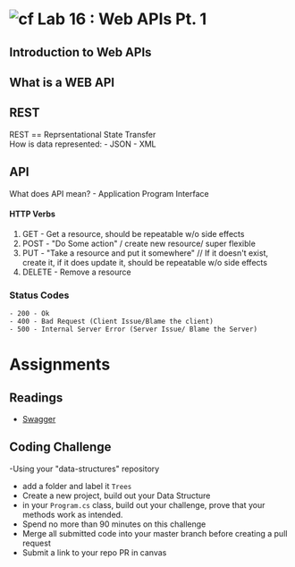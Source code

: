 # ![cf](http://i.imgur.com/7v5ASc8.png) Lab 16 : Web APIs Pt. 1

## Introduction to Web APIs

## What is a WEB API

## REST
REST == Reprsentational State Transfer <br />
How is data represented:
	- JSON
	- XML

## API
What does API mean? - Application Program Interface

#### HTTP Verbs
1. GET - Get a resource, should be repeatable w/o side effects
2. POST - "Do Some action" / create new resource/ super flexible
3. PUT - "Take a resource and put it somewhere" // If it doesn't exist, create it, if it does update it, should be repeatable w/o side effects 
4. DELETE - Remove a resource

### Status Codes 
	- 200 - Ok
	- 400 - Bad Request (Client Issue/Blame the client)
	- 500 - Internal Server Error (Server Issue/ Blame the Server)


# Assignments

## Readings
- [Swagger](https://docs.microsoft.com/en-us/aspnet/core/tutorials/web-api-help-pages-using-swagger?tabs=visual-studio)

## Coding Challenge

-Using your "data-structures" repository
  - add a folder and label it `Trees`
  - Create a new project, build out your Data Structure
  - in your `Program.cs` class, build out your challenge, prove that your methods work as intended.
  - Spend no more than 90 minutes on this challenge
  - Merge all submitted code into your master branch before creating a pull request
  - Submit a link to your repo PR in canvas